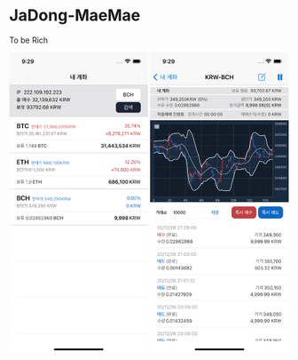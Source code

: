 # JaDong-MaeMae
To be Rich

<img width="250" src="capture2.png"> <img width="250" src="capture1.png">
